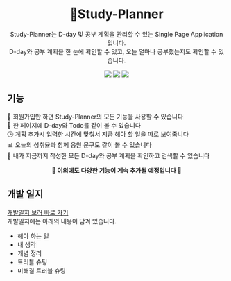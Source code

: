 <h1 align="center">📝Study-Planner</h1>
<p align="center">
  Study-Planner는 D-day 및 공부 계획을 관리할 수 있는 Single Page Application 입니다.<br />
  D-day와 공부 계획을 한 눈에 확인할 수 있고, 오늘 얼마나 공부했는지도 확인할 수 있습니다.
</p>
<p align="center">
  <img src="https://img.shields.io/badge/node.js-14.15.0-green?style=flat-square"></img>
  <img src="https://img.shields.io/badge/react-17.0.0-blue?style=flat-square"></img>
  <img src="https://img.shields.io/badge/next.js-10.0.9-orange?style=flat-square"></img>
</p>

<!-- GIF 추가하기 -->
## 기능
📃 회원가입만 하면 Study-Planner의 모든 기능을 사용할 수 있습니다   
👀 한 페이지에 D-day와 Todo를 같이 볼 수 있습니다    
🕒 계획 추가시 입력한 시간에 맞춰서 지금 해야 할 일을 따로 보여줍니다   
📊 오늘의 성취율과 함께 응원 문구도 같이 볼 수 있습니다   
🔎 내가 지금까지 작성한 모든 D-day와 공부 계획을 확인하고 검색할 수 있습니다   

**<p align="center">🚀 이외에도 다양한 기능이 계속 추가될 예정입니다 🚀</p>**
<!-- 설치 방법 -->

## 개발 일지
[개발일지 보러 바로 가기](https://www.notion.so/Study-planner-6df9506c9f7e450db691946545580c57)   
개발일지에는 아래의 내용이 담겨 있습니다.
- 해야 하는 일
- 내 생각
- 개념 정리
- 트러블 슈팅
- 미해결 트러블 슈팅

